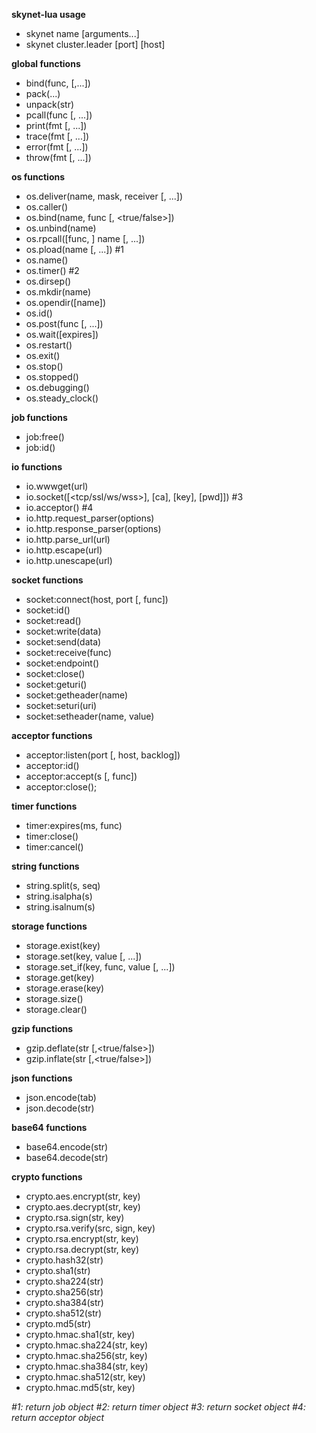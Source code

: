  **skynet-lua usage**
-   skynet name [arguments...]
-   skynet cluster.leader [port] [host]

 **global functions**
-   bind(func, [,...])
-   pack(...)
-   unpack(str)
-   pcall(func [, ...])
-   print(fmt [, ...])
-   trace(fmt [, ...])
-   error(fmt [, ...])
-   throw(fmt [, ...])

 **os functions** 
-   os.deliver(name, mask, receiver [, ...])
-   os.caller()
-   os.bind(name, func [, <true/false>])
-   os.unbind(name)
-   os.rpcall([func, ] name [, ...])
-   os.pload(name [, ...]) #1
-   os.name()
-   os.timer() #2
-   os.dirsep()
-   os.mkdir(name)
-   os.opendir([name])
-   os.id()
-   os.post(func [, ...])
-   os.wait([expires])
-   os.restart()
-   os.exit()
-   os.stop()
-   os.stopped()
-   os.debugging()
-   os.steady_clock()

 **job functions**
-   job:free()
-   job:id()

 **io functions** 
-   io.wwwget(url)
-   io.socket([<tcp/ssl/ws/wss>], [ca], [key], [pwd]]) #3
-   io.acceptor() #4
-   io.http.request_parser(options)
-   io.http.response_parser(options)
-   io.http.parse_url(url)
-   io.http.escape(url)
-   io.http.unescape(url)

 **socket functions**
-   socket:connect(host, port [, func])
-   socket:id()
-   socket:read()
-   socket:write(data)
-   socket:send(data)
-   socket:receive(func)
-   socket:endpoint()
-   socket:close()
-   socket:geturi()
-   socket:getheader(name)
-   socket:seturi(uri)
-   socket:setheader(name, value)

 **acceptor functions**
-   acceptor:listen(port [, host, backlog])
-   acceptor:id()
-   acceptor:accept(s [, func])
-   acceptor:close();

 **timer functions**
-   timer:expires(ms, func)
-   timer:close()
-   timer:cancel()

 **string functions**
-   string.split(s, seq)
-   string.isalpha(s)
-   string.isalnum(s)

 **storage functions**
-   storage.exist(key)
-   storage.set(key, value [, ...])
-   storage.set_if(key, func, value [, ...])
-   storage.get(key)
-   storage.erase(key)
-   storage.size()
-   storage.clear()

 **gzip functions** 
-   gzip.deflate(str [,<true/false>])
-   gzip.inflate(str [,<true/false>])

 **json functions** 
-   json.encode(tab)
-   json.decode(str)

 **base64 functions** 
-   base64.encode(str)
-   base64.decode(str)

 **crypto functions** 
-   crypto.aes.encrypt(str, key)
-   crypto.aes.decrypt(str, key)
-   crypto.rsa.sign(str, key)
-   crypto.rsa.verify(src, sign, key)
-   crypto.rsa.encrypt(str, key)
-   crypto.rsa.decrypt(str, key)
-   crypto.hash32(str)
-   crypto.sha1(str)
-   crypto.sha224(str)
-   crypto.sha256(str)
-   crypto.sha384(str)
-   crypto.sha512(str)
-   crypto.md5(str)
-   crypto.hmac.sha1(str, key)
-   crypto.hmac.sha224(str, key)
-   crypto.hmac.sha256(str, key)
-   crypto.hmac.sha384(str, key)
-   crypto.hmac.sha512(str, key)
-   crypto.hmac.md5(str, key)

 *#1: return job object*
 *#2: return timer object*
 *#3: return socket object*
 *#4: return acceptor object*

 